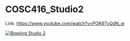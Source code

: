 # COSC416_Studio2

Link: https://www.youtube.com/watch?v=POK6TyQdN_w

[![Bowling Studio 2](https://img.youtube.com/vi/POK6TyQdN_w/0.jpg)](https://www.youtube.com/watch?v=POK6TyQdN_w)